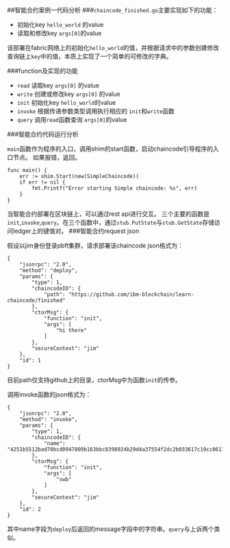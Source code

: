 ##智能合约案例一代码分析
###`chaincode_finished.go`主要实现如下的功能：
- 初始化key `hello_world` 的value
- 读取和修改key `args[0]`的value

该部署在fabric网络上的初始化`hello_world`的值，并根据请求中的参数创建修改查询链上`key`中的值，本质上实现了一个简单的可修改的字典。

###function及实现的功能
- `read`  读取key `args[0]` 的value
- `write`  创建或修改key `args[0]` 的value
- `init`  初始化key `hello_world`的value
- `invoke`  根据传递参数类型调用执行相应的 `init`和`write`函数
- `query`  调用`read`函数查询 `args[0]`的value

###智能合约代码运行分析

`main`函数作为程序的入口，调用shim的start函数，启动chaincode引导程序的入口节点。
如果报错，返回。
```
func main() {
	err := shim.Start(new(SimpleChaincode))
	if err != nil {
		fmt.Printf("Error starting Simple chaincode: %s", err)
	}
}
```

当智能合约部署在区块链上，可以通过rest api进行交互。
三个主要的函数是`init`,`invoke`,`query`。在三个函数中，通过`stub.PutState`与`stub.GetState`存储访问ledger上的键值对。
###智能合约request json

假设以jim身份登录pbft集群，请求部署该chaincode json格式为：
```
{
    "jsonrpc": "2.0",
    "method": "deploy",
    "params": {
        "type": 1,
        "chaincodeID": {
            "path": "https://github.com/ibm-blockchain/learn-chaincode/finished"
        },
        "ctorMsg": {
            "function": "init",
            "args": [
                "hi there"
            ]
        },
        "secureContext": "jim"
    },
    "id": 1
}
```
目前path仅支持github上的目录，ctorMsg中为函数`init`的传参。

调用invoke函数的json格式为：
```
{
    "jsonrpc": "2.0",
    "method": "invoke",
    "params": {
        "type": 1,
        "chaincodeID": {
            "name": "4251b5512bad70bcd0947809b163bbc8398924b29d4a37554f2dc2b033617c19cc0611365eb4322cf309b9a5a78a5dba8a5a09baa110ed2d8aeee186c6e94431"
        },
        "ctorMsg": {
            "function": "init",
            "args": [
                "swb"
            ]
        },
        "secureContext": "jim"
    },
    "id": 2
}
```
其中name字段为`deploy`后返回的message字段中的字符串。`query`与上诉两个类似。
